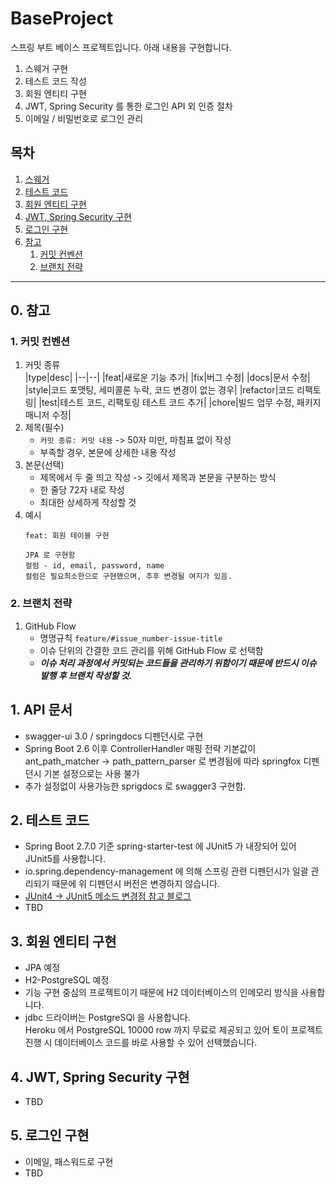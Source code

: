 # BaseProject
스프링 부트 베이스 프로젝트입니다. 아래 내용을 구현합니다.
1. 스웨거 구현
2. 테스트 코드 작성
3. 회원 엔티티 구현
4. JWT, Spring Security 를 통한 로그인 API 외 인증 절차
5. 이메일 / 비밀번호로 로그인 관리

## 목차
1. [스웨거](#1-스웨거)
2. [테스트 코드](#2-테스트-코드)
3. [회원 엔티티 구현](#3-회원-엔티티-구현)
4. [JWT, Spring Security 구현](#4-jwt-spring-security-구현)
5. [로그인 구현](#5-로그인-구현)
99. [참고](#0-참고)
    1. [커밋 컨벤션](#1-커밋-컨벤션)
    2. [브랜치 전략](#2-브랜치-전략)
---

## 0. 참고
### 1. 커밋 컨벤션
  1. 커밋 종류   
     |type|desc|
     |--|--|
     |feat|새로운 기능 추가|
     |fix|버그 수정|
     |docs|문서 수정|
     |style|코드 포맷팅, 세미콜론 누락, 코드 변경이 없는 경우|
     |refactor|코드 리팩토링|
     |test|테스트 코드, 리팩토링 테스트 코드 추가|
     |chore|빌드 업무 수정, 패키지 매니저 수정|
  2. 제목(필수)
     - `커밋 종류: 커밋 내용` -> 50자 미만, 마침표 없이 작성
     - 부족할 경우, 본문에 상세한 내용 작성
  3. 본문(선택)
     - 제목에서 두 줄 띄고 작성 -> 깃에서 제목과 본문을 구분하는 방식
     - 한 줄당 72자 내로 작성
     - 최대한 상세하게 작성할 것
  4. 예시
     ```
     feat: 회원 테이블 구현
  
     JPA 로 구현함
     컬럼 - id, email, password, name
     컬럼은 필요최소한으로 구현했으며, 추후 변경될 여지가 있음.
     ```
  
### 2. 브랜치 전략
  1. GitHub Flow
     - 명명규칙 `feature/#issue_number-issue-title`
     - 이슈 단위의 간결한 코드 관리를 위해 GitHub Flow 로 선택함
     - ***이슈 처리 과정에서 커밋되는 코드들을 관리하기 위함이기 때문에 반드시 이슈 발행 후 브랜치 작성할 것.***


## 1. API 문서
- swagger-ui 3.0 / springdocs 디펜던시로 구현
- Spring Boot 2.6 이후 ControllerHandler 매핑 전략 기본값이 ant_path_matcher -> path_pattern_parser 로 변경됨에 따라 springfox 디펜던시 기본 설정으로는 사용 불가
- 추가 설정없이 사용가능한 sprigdocs 로 swagger3 구현함.

## 2. 테스트 코드
- Spring Boot 2.7.0 기준 spring-starter-test 에 JUnit5 가 내장되어 있어 JUnit5를 사용합니다.
- io.spring.dependency-management 에 의해 스프링 관련 디펜던시가 일괄 관리되기 때문에 위 디펜던시 버전은 변경하지 않습니다.
- [JUnit4 -> JUnit5 메소드 변경점 참고 블로그](https://theheydaze.tistory.com/218)
- TBD

## 3. 회원 엔티티 구현
- JPA 예정
- H2-PostgreSQL 예정
- 기능 구현 중심의 프로젝트이기 때문에 H2 데이터베이스의 인메모리 방식을 사용합니다.
- jdbc 드라이버는 PostgreSQl 을 사용합니다.   
  Heroku 에서 PostgreSQL 10000 row 까지 무료로 제공되고 있어 토이 프로젝트 진행 시 데이터베이스 코드를 바로 사용할 수 있어 선택했습니다.
  
## 4. JWT, Spring Security 구현
- TBD

## 5. 로그인 구현
- 이메일, 패스워드로 구현
- TBD
